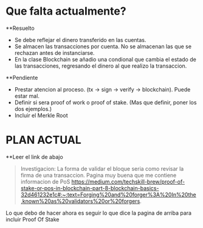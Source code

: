 # Que falta actualmente?
**Resuelto
- Se debe reflejar el dinero transferido en las cuentas. 
- Se almacen las transacciones por cuenta. No se almacenan las que se rechazan antes de
  instanciarse. 
- En la clase Blockchain se añadio una condional que cambia el estado de las transacciones, regresando el dinero al que realizo la transaccion.

**Pendiente
- Prestar atencion al proceso. (tx -> sign -> verify -> blockchain). Puede estar mal.
- Definir si sera proof of work o proof of stake. (Mas que definir, poner los dos ejemplos.)
- Incluir el Merkle Root

# PLAN ACTUAL
**Leer el link de abajo
> Investigacion: La forma de validar el bloque seria como revisar la firma de una transaccion.
Pagina muy buena que me contiene informacion de PoS
https://medium.com/techskill-brew/proof-of-stake-or-pos-in-blockchain-part-8-blockchain-basics-32d461232e1c#:~:text=Forging%20and%20forger%3A%20In%20the,known%20as%20validators%20or%20forgers.

Lo que debo de hacer ahora es seguir lo que dice la pagina de arriba para incluir Proof Of Stake
